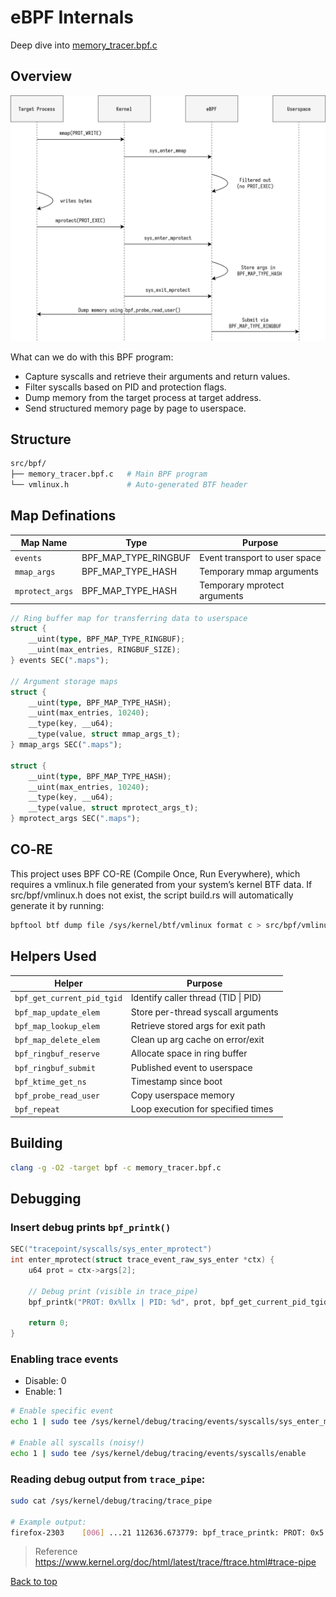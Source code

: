 # eBPF Internals

Deep dive into [memory_tracer.bpf.c](../src/bpf/memory_tracer.bpf.c)

## Overview

![bpf](./images/bpf.svg)

What can we do with this BPF program:

- Capture syscalls and retrieve their arguments and return values.
- Filter syscalls based on PID and protection flags.
- Dump memory from the target process at target address.
- Send structured memory page by page to userspace.

## Structure

```bash
src/bpf/
├── memory_tracer.bpf.c   # Main BPF program
└── vmlinux.h             # Auto‑generated BTF header
```

## Map Definations

| Map Name        | Type                 | Purpose                       |
| --------------- | -------------------- | ----------------------------- |
| `events`        | BPF_MAP_TYPE_RINGBUF | Event transport to user space |
| `mmap_args`     | BPF_MAP_TYPE_HASH    | Temporary mmap arguments      |
| `mprotect_args` | BPF_MAP_TYPE_HASH    | Temporary mprotect arguments  |

```rust
// Ring buffer map for transferring data to userspace
struct {
    __uint(type, BPF_MAP_TYPE_RINGBUF);
    __uint(max_entries, RINGBUF_SIZE);
} events SEC(".maps");

// Argument storage maps
struct {
    __uint(type, BPF_MAP_TYPE_HASH);
    __uint(max_entries, 10240);
    __type(key, __u64);
    __type(value, struct mmap_args_t);
} mmap_args SEC(".maps");

struct {
    __uint(type, BPF_MAP_TYPE_HASH);
    __uint(max_entries, 10240);
    __type(key, __u64);
    __type(value, struct mprotect_args_t);
} mprotect_args SEC(".maps");
```

## CO‑RE

This project uses BPF CO-RE (Compile Once, Run Everywhere), which requires a vmlinux.h file generated from your system’s kernel BTF data. If src/bpf/vmlinux.h does not exist, the script build.rs will automatically generate it by running:

```bash
bpftool btf dump file /sys/kernel/btf/vmlinux format c > src/bpf/vmlinux.h
```

## Helpers Used

| Helper                     | Purpose                             |
| -------------------------- | ----------------------------------- |
| `bpf_get_current_pid_tgid` | Identify caller thread (TID \| PID) |
| `bpf_map_update_elem`      | Store per-thread syscall arguments  |
| `bpf_map_lookup_elem`      | Retrieve stored args for exit path  |
| `bpf_map_delete_elem`      | Clean up arg cache on error/exit    |
| `bpf_ringbuf_reserve`      | Allocate space in ring buffer       |
| `bpf_ringbuf_submit`       | Published event to userspace        |
| `bpf_ktime_get_ns`         | Timestamp since boot                |
| `bpf_probe_read_user`      | Copy userspace memory               |
| `bpf_repeat`               | Loop execution for specified times  |

## Building

```bash
clang -g -O2 -target bpf -c memory_tracer.bpf.c
```

## Debugging

### Insert debug prints `bpf_printk()`

```c
SEC("tracepoint/syscalls/sys_enter_mprotect")
int enter_mprotect(struct trace_event_raw_sys_enter *ctx) {
    u64 prot = ctx->args[2];

    // Debug print (visible in trace_pipe)
    bpf_printk("PROT: 0x%llx | PID: %d", prot, bpf_get_current_pid_tgid() >> 32);

    return 0;
}
```

### Enabling trace events

- Disable: 0
- Enable: 1

```bash
# Enable specific event
echo 1 | sudo tee /sys/kernel/debug/tracing/events/syscalls/sys_enter_mprotect/enable

# Enable all syscalls (noisy!)
echo 1 | sudo tee /sys/kernel/debug/tracing/events/syscalls/enable
```

### Reading debug output from `trace_pipe`:

```bash
sudo cat /sys/kernel/debug/tracing/trace_pipe

# Example output:
firefox-2303    [006] ...21 112636.673779: bpf_trace_printk: PROT: 0x5 | PID: 2303
```

> Reference
> https://www.kernel.org/doc/html/latest/trace/ftrace.html#trace-pipe

<a href="#top">Back to top</a>
